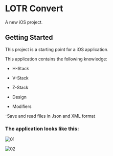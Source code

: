 # LOTR Convert

A new iOS project.

## Getting Started

This project is a starting point for a iOS application.

This application contains the following knowledge:

- H-Stack
  
- V-Stack
  
- Z-Stack
  
- Design
  
- Modifiers
  
-Save and read files in Json and XML format

### The application looks like this:

![01](https://github.com/user-attachments/assets/14167089-adcc-4e5a-9f97-c77b62e7a76c)



![02](https://github.com/user-attachments/assets/e3de194e-2728-40a7-9f9d-5596c41d5071)



